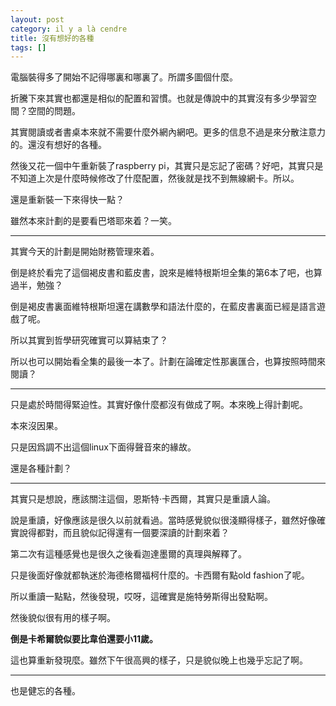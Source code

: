 ```yaml
---
layout: post
category: il y a là cendre
title: 沒有想好的各種
tags: []
---
```


電腦裝得多了開始不記得哪裏和哪裏了。所謂多圖個什麼。

折騰下來其實也都還是相似的配置和習慣。也就是傳說中的其實沒有多少學習空間？空間的問題。

其實閱讀或者書桌本來就不需要什麼外網內網吧。更多的信息不過是來分散注意力的。還沒有想好的各種。

然後又花一個中午重新裝了raspberry pi，其實只是忘記了密碼？好吧，其實只是不知道上次是什麼時候修改了什麼配置，然後就是找不到無線網卡。所以。

還是重新裝一下來得快一點？

雖然本來計劃的是要看巴塔耶來着？一笑。

------

其實今天的計劃是開始財務管理來着。

倒是終於看完了這個褐皮書和藍皮書，說來是維特根斯坦全集的第6本了吧，也算過半，勉強？

倒是褐皮書裏面維特根斯坦還在講數學和語法什麼的，在藍皮書裏面已經是語言遊戲了呢。

所以其實到哲學研究確實可以算結束了？

所以也可以開始看全集的最後一本了。計劃在論確定性那裏匯合，也算按照時間來閱讀？

------

只是處於時間得緊迫性。其實好像什麼都沒有做成了啊。本來晚上得計劃呢。

本來沒因果。

只是因爲調不出這個linux下面得聲音來的緣故。

還是各種計劃？

------

其實只是想說，應該關注這個，恩斯特·卡西爾，其實只是重讀人論。

說是重讀，好像應該是很久以前就看過。當時感覺貌似很淺顯得樣子，雖然好像確實說得都對，而且貌似記得還有一個要深讀的計劃來着？

第二次有這種感覺也是很久之後看迦達墨爾的真理與解釋了。

只是後面好像就都執迷於海德格爾福柯什麼的。卡西爾有點old fashion了呢。

所以重讀一點點，然後發現，哎呀，這確實是施特勞斯得出發點啊。

然後貌似很有用的樣子啊。

**倒是卡希爾貌似要比韋伯還要小11歲。**

這也算重新發現麼。雖然下午很高興的樣子，只是貌似晚上也幾乎忘記了啊。

------

也是健忘的各種。

<!-- more -->
